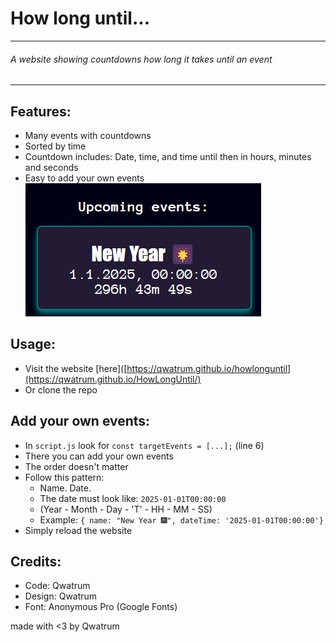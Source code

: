 # How long until...
---
###### A website showing countdowns how long it takes until an event
---

## Features:
* Many events with countdowns
* Sorted by time
* Countdown includes: Date, time, and time until then in hours, minutes and seconds
* Easy to add your own events
![example](img/image.png)

## Usage:
* Visit the website [here]([https://qwatrum.github.io/howlonguntil](https://qwatrum.github.io/HowLongUntil/)
* Or clone the repo

## Add your own events:
* In `script.js` look for `const targetEvents = [...];` (line 6)
* There you can add your own events
* The order doesn't matter
* Follow this pattern:
    * Name. Date.
    * The date must look like: `2025-01-01T00:00:00`
    * (Year - Month - Day - 'T' - HH - MM - SS)
    * Example: `{ name: "New Year 🎆", dateTime: '2025-01-01T00:00:00'}`
* Simply reload the website

## Credits:
* Code: Qwatrum
* Design: Qwatrum
* Font: Anonymous Pro (Google Fonts)

made with <3 by Qwatrum
